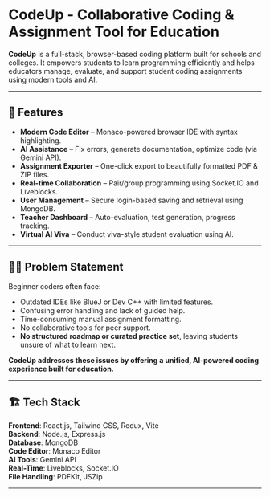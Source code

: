 # CodeUp - Collaborative Coding & Assignment Tool for Education

**CodeUp** is a full-stack, browser-based coding platform built for schools and colleges. It empowers students to learn programming efficiently and helps educators manage, evaluate, and support student coding assignments using modern tools and AI.

---

## 🚀 Features

- **Modern Code Editor** – Monaco-powered browser IDE with syntax highlighting.
- **AI Assistance** – Fix errors, generate documentation, optimize code (via Gemini API).
- **Assignment Exporter** – One-click export to beautifully formatted PDF & ZIP files.
- **Real-time Collaboration** – Pair/group programming using Socket.IO and Liveblocks.
- **User Management** – Secure login-based saving and retrieval using MongoDB.
- **Teacher Dashboard** – Auto-evaluation, test generation, progress tracking.
- **Virtual AI Viva** – Conduct viva-style student evaluation using AI.

---

## 🧑‍🎓 Problem Statement

Beginner coders often face:

- Outdated IDEs like BlueJ or Dev C++ with limited features.
- Confusing error handling and lack of guided help.
- Time-consuming manual assignment formatting.
- No collaborative tools for peer support.
- **No structured roadmap or curated practice set**, leaving students unsure of what to learn next.

**CodeUp addresses these issues by offering a unified, AI-powered coding experience built for education.**

---

## 🏗️ Tech Stack

**Frontend**: React.js, Tailwind CSS, Redux, Vite  
**Backend**: Node.js, Express.js  
**Database**: MongoDB  
**Code Editor**: Monaco Editor  
**AI Tools**: Gemini API  
**Real-Time**: Liveblocks, Socket.IO  
**File Handling**: PDFKit, JSZip

---

